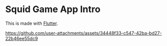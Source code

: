 # Squid Game App Intro

This is made with [Flutter][flutter].

https://github.com/user-attachments/assets/34448f33-c547-42ba-bd27-22b46ee55dc9

[flutter]: https://flutter.dev
